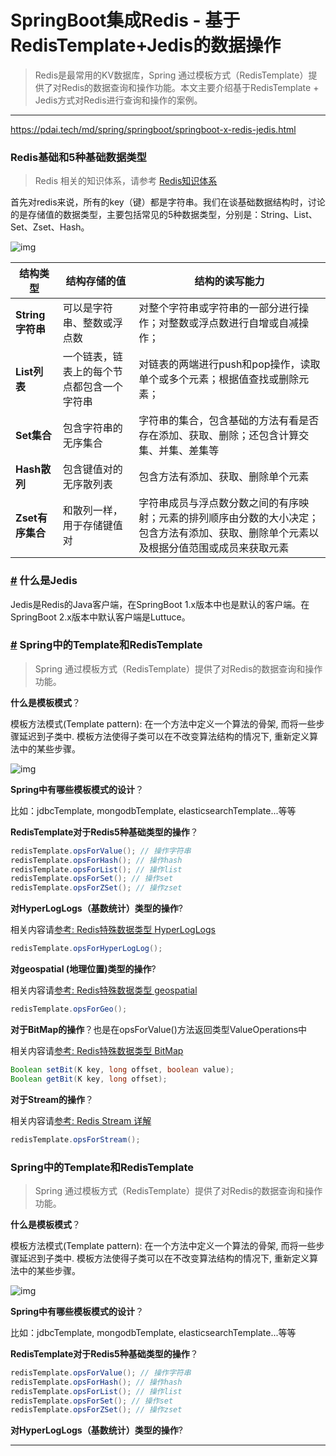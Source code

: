# SpringBoot集成Redis - 基于RedisTemplate+Jedis的数据操作

> Redis是最常用的KV数据库，Spring 通过模板方式（RedisTemplate）提供了对Redis的数据查询和操作功能。本文主要介绍基于RedisTemplate + Jedis方式对Redis进行查询和操作的案例。

------

https://pdai.tech/md/spring/springboot/springboot-x-redis-jedis.html

### Redis基础和5种基础数据类型

> Redis 相关的知识体系，请参考 [Redis知识体系]()

首先对redis来说，所有的key（键）都是字符串。我们在谈基础数据结构时，讨论的是存储值的数据类型，主要包括常见的5种数据类型，分别是：String、List、Set、Zset、Hash。

![img](/images/db/redis/db-redis-ds-1.jpeg)

| 结构类型         | 结构存储的值                               | 结构的读写能力                                               |
| ---------------- | ------------------------------------------ | ------------------------------------------------------------ |
| **String字符串** | 可以是字符串、整数或浮点数                 | 对整个字符串或字符串的一部分进行操作；对整数或浮点数进行自增或自减操作； |
| **List列表**     | 一个链表，链表上的每个节点都包含一个字符串 | 对链表的两端进行push和pop操作，读取单个或多个元素；根据值查找或删除元素； |
| **Set集合**      | 包含字符串的无序集合                       | 字符串的集合，包含基础的方法有看是否存在添加、获取、删除；还包含计算交集、并集、差集等 |
| **Hash散列**     | 包含键值对的无序散列表                     | 包含方法有添加、获取、删除单个元素                           |
| **Zset有序集合** | 和散列一样，用于存储键值对                 | 字符串成员与浮点数分数之间的有序映射；元素的排列顺序由分数的大小决定；包含方法有添加、获取、删除单个元素以及根据分值范围或成员来获取元素 |

### [#](#什么是jedis) 什么是Jedis

Jedis是Redis的Java客户端，在SpringBoot 1.x版本中也是默认的客户端。在SpringBoot 2.x版本中默认客户端是Luttuce。

### [#](#spring中的template和redistemplate) Spring中的Template和RedisTemplate

> Spring 通过模板方式（RedisTemplate）提供了对Redis的数据查询和操作功能。

**什么是模板模式**？

模板方法模式(Template pattern): 在一个方法中定义一个算法的骨架, 而将一些步骤延迟到子类中. 模板方法使得子类可以在不改变算法结构的情况下, 重新定义算法中的某些步骤。

![img](/images/pics/c3c1c0e8-3a78-4426-961f-b46dd0879dd8.png)

**Spring中有哪些模板模式的设计**？

比如：jdbcTemplate, mongodbTemplate, elasticsearchTemplate...等等

**RedisTemplate对于Redis5种基础类型的操作**？

```java
redisTemplate.opsForValue(); // 操作字符串
redisTemplate.opsForHash(); // 操作hash
redisTemplate.opsForList(); // 操作list
redisTemplate.opsForSet(); // 操作set
redisTemplate.opsForZSet(); // 操作zset
```

**对HyperLogLogs（基数统计）类型的操作**?

相关内容请[参考: Redis特殊数据类型 HyperLogLogs]()

```java
redisTemplate.opsForHyperLogLog();
```

**对geospatial (地理位置)类型的操作**?

相关内容请[参考: Redis特殊数据类型 geospatial]()

```java
redisTemplate.opsForGeo();
```

**对于BitMap的操作**？也是在opsForValue()方法返回类型ValueOperations中

相关内容请[参考: Redis特殊数据类型 BitMap]()

```java
Boolean setBit(K key, long offset, boolean value);
Boolean getBit(K key, long offset);
```

**对于Stream的操作**？

相关内容请[参考: Redis Stream 详解]()

```java
redisTemplate.opsForStream();
```

### Spring中的Template和RedisTemplate

> Spring 通过模板方式（RedisTemplate）提供了对Redis的数据查询和操作功能。

**什么是模板模式**？

模板方法模式(Template pattern): 在一个方法中定义一个算法的骨架, 而将一些步骤延迟到子类中. 模板方法使得子类可以在不改变算法结构的情况下, 重新定义算法中的某些步骤。

![img](/images/pics/c3c1c0e8-3a78-4426-961f-b46dd0879dd8.png)

**Spring中有哪些模板模式的设计**？

比如：jdbcTemplate, mongodbTemplate, elasticsearchTemplate...等等

**RedisTemplate对于Redis5种基础类型的操作**？

```java
redisTemplate.opsForValue(); // 操作字符串
redisTemplate.opsForHash(); // 操作hash
redisTemplate.opsForList(); // 操作list
redisTemplate.opsForSet(); // 操作set
redisTemplate.opsForZSet(); // 操作zset
```

**对HyperLogLogs（基数统计）类型的操作**?

------

